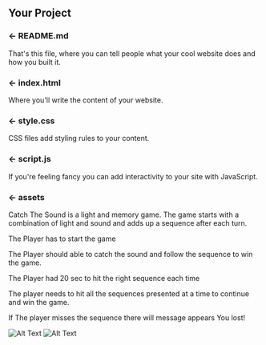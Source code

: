 
## Your Project

### ← README.md

That's this file, where you can tell people what your cool website does and how you built it.

### ← index.html

Where you'll write the content of your website.

### ← style.css

CSS files add styling rules to your content.

### ← script.js

If you're feeling fancy you can add interactivity to your site with JavaScript.

### ← assets
  
  
Catch The Sound is a light and memory game. 
The game starts with a combination of light and sound and adds up a sequence after each turn.

The Player has to start the game

The Player should able to catch the sound and follow the sequence to win the game.

The Player had 20 sec to hit the right sequence each time

The player needs to hit all the sequences presented at a time to continue and win the game.

If The player misses the sequence there will message appears You lost!


  
  
  

![Alt Text](https://media.giphy.com/media/J2PwWYnF8RhXDPNF21/giphy.gif)
![Alt Text](https://media.giphy.com/media/0Fu1yjTzbr49EpY5Ys/giphy.gif)



